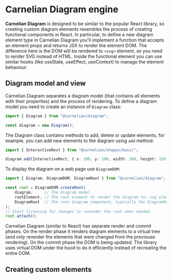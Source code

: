 # Carnelian Diagram engine

**Carnelian Diagram** is designed to be similar to the popular React library, so creating custom diagram elements resembles the process of creating functional components in React. In particular, to define a new diagram element type in Carnelian Diagram you'll implement a function that accepts an element props and returns JSX to render the element DOM. The difference here is the DOM will be rendered to `<svg>` element, so you need to render SVG instead of HTML. Inside the functional element you can use similar hooks (like useState, useEffect, useContext) to manage the element behaviour.

## Diagram model and view

Carnelian Diagram separates a diagram model (that contains all elements with their properties) and the process of rendering. To define a diagram model you need to create an instance of `Diagram` class:
```typescript
import { Diagram } from "@carnelian/diagram";

const diagram = new Diagram();
```
The Diagram class contains methods to add, delete or update elements, for example, you can add new elements to the diagram using `add` method:
```typescript
import { InteractiveRect } from "@carnelian/shapes/basic";

diagram.add(InteractiveRect, { x: 100, y: 100, width: 200, height: 150, style: { fill: "yellow" } });
```
To display the diagram on a web page use `DiagramDOM`:
```typescript
import { Diagram, DiagramDOM, DiagramRoot } from "@carnelian/diagram";

const root = DiagramDOM.createRoot(
    diagram,     // The diagram model
    rootElement, // The root element to render the diagram to: svg element or its child
    DiagramRoot  // The root diagram component, typically the DiagramRoot or its wrapper
);
// Start listening for changes to rerender the root when needed
root.attach();
```

Carnelian Diagram (similar to React) has separate render and commit phases. On the render phase it renders diagram elements to a virtual tree (and only rerender the elements that were changed from the previouse rendering). On the commit phase the DOM is being updated. The library uses virtual DOM under the hood to do it efficiently instead of recreating the entire DOM.

## Creating custom elements